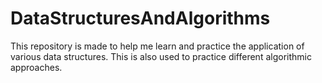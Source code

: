 # DataStructuresAndAlgorithms

This repository is made to help me learn and practice the application of various data structures.
This is also used to practice different algorithmic approaches.
